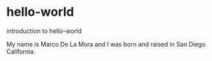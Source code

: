# hello-world
introduction to hello-world

My name is Marco De La Mora and I was born and raised in San Diego California.
